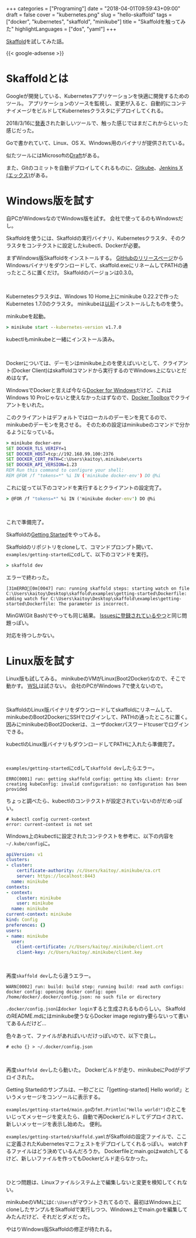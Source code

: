 +++
categories = ["Programing"]
date = "2018-04-01T09:59:43+09:00"
draft = false
cover = "kubernetes.png"
slug = "hello-skaffold"
tags = ["docker", "kubernetes", "skaffold", "minikube"]
title = "Skaffoldを触ってみた"
highlightLanguages = ["dos", "yaml"]
+++

[Skaffold](https://github.com/GoogleCloudPlatform/skaffold#run-a-deployment-pipeline-once)を試してみた話。

{{< google-adsense >}}

# Skaffoldとは

Googleが開発している、Kubernetesアプリケーションを快適に開発するためのツール。
アプリケーションのソースを監視し、変更が入ると、自動的にコンテナイメージをビルドしてKubernetesクラスタにデプロイしてくれる。

2018/3/16に[発表](https://cloudplatform.googleblog.com/2018/03/introducing-Skaffold-Easy-and-repeatable-Kubernetes-development.html)された新しいツールで、触った感じではまだこれからといった感じだった。

Goで書かれていて、Linux、OS X、Windows用のバイナリが提供されている。

似たツールにはMicrosoftの[Draft](https://draft.sh/)がある。

また、Gitのコミットを自動デプロイしてくれるものに、[Gitkube](https://gitkube.sh/)、[Jenkins X (エックス)](http://jenkins-x.io/)がある。

# Windows版を試す

自PCがWindowsなのでWindows版を試す。
会社で使ってるのもWindowsだし。

Skaffoldを使うには、Skaffoldの実行バイナリ、Kubernetesクラスタ、そのクラスタをコンテクストに設定したkubectl、Dockerが必要。

まずWindows版Skaffoldをインストールする。
[GitHubのリリースページ](https://github.com/GoogleCloudPlatform/skaffold/releases)からWindowsバイナリをダウンロードして、skaffold.exeにリネームしてPATHの通ったところに置くだけ。
Skaffoldのバージョンは0.3.0。

<br>

Kubernetesクラスタは、Windows 10 Home上にminikube 0.22.2で作ったKubernetes 1.7.0のクラスタ。
minikubeは[以前](https://www.kaitoy.xyz/2017/10/10/goslings-on-kubernetes/)インストールしたものを使う。

minikubeを起動。

```cmd
> minikube start --kubernetes-version v1.7.0
```

kubectlもminikubeと一緒にインストール済み。

<br>

Dockerについては、デーモンはminikube上のを使えばいいとして、クライアント(Docker Client)はskaffoldコマンドから実行するのでWindows上にないとだめはなず。

WindowsでDockerと言えば今なら[Docker for Windows](https://www.docker.com/docker-windows)だけど、これはWindows 10 Proじゃないと使えなかったはずなので、[Docker Toolbox](https://docs.docker.com/toolbox/)でクライアントをいれた。

このクライアントはデフォルトではローカルのデーモンを見てるので、minikubeのデーモンを見させる。
そのための設定はminikubeのコマンドで分かるようになっている。

```cmd
> minikube docker-env
SET DOCKER_TLS_VERIFY=1
SET DOCKER_HOST=tcp://192.168.99.100:2376
SET DOCKER_CERT_PATH=C:\Users\kaitoy\.minikube\certs
SET DOCKER_API_VERSION=1.23
REM Run this command to configure your shell:
REM @FOR /f "tokens=*" %i IN ('minikube docker-env') DO @%i
```

これに従って以下のコマンドを実行するとクライアントの設定完了。

```cmd
> @FOR /f "tokens=*" %i IN ('minikube docker-env') DO @%i
```

<br>

これで準備完了。

Skaffoldの[Getting Started](https://github.com/GoogleCloudPlatform/skaffold/tree/10d56cf0fd3c253b0716a084419b5833e53d9870#getting-started-with-local-tooling)をやってみる。

Skaffoldのリポジトリをcloneして、コマンドプロンプト開いて、`examples/getting-started`にcdして、以下のコマンドを実行。

```cmd
> skaffold dev
```

エラーで終わった。

```
[31mERRO[0m[0047] run: running skaffold steps: starting watch on file C:\Users\kaitoy\Desktop\skaffold\examples\getting-started\Dockerfile: adding watch for C:\Users\kaitoy\Desktop\skaffold\examples\getting-started\Dockerfile: The parameter is incorrect.
```

MinGW(Git Bash)でやっても同じ結果。
[Issuesに登録されているやつ](https://github.com/GoogleCloudPlatform/skaffold/issues/287)と同じ問題っぽい。

対応を待つしかない。

# Linux版を試す

Linux版も試してみる。
minikubeのVMがLinux(Boot2Docker)なので、そこで動かす。
[WSL](https://ja.wikipedia.org/wiki/Windows_Subsystem_for_Linux)は試さない。
会社のPCがWindows 7で使えないので。

<br>

SkaffoldのLinux版バイナリをダウンロードしてskaffoldにリネームして、minikubeのBoot2DockerにSSHでログインして、PATHの通ったところに置く。
因みにminikubeのBoot2Dockerは、ユーザdockerパスワードtcuserでログインできる。

kubectlのLinux版バイナリもダウンロードしてPATHに入れたら準備完了。

<br>

`examples/getting-started`にcdして`skaffold dev`したらエラー。

```
ERRO[0001] run: getting skaffold config: getting k8s client: Error creating kubeConfig: invalid configuration: no configuration has been provided
```

ちょっと調べたら、kubectlのコンテクストが設定されていないのがだめっぽい。

```shell
# kubectl config current-context
error: current-context is not set
```

Windows上のkubectlに設定されたコンテクストを参考に、以下の内容を`~/.kube/config`に。

```yaml
apiVersion: v1
clusters:
- cluster:
    certificate-authority: /c/Users/kaitoy/.minikube/ca.crt
    server: https://localhost:8443
  name: minikube
contexts:
- context:
    cluster: minikube
    user: minikube
  name: minikube
current-context: minikube
kind: Config
preferences: {}
users:
- name: minikube
  user:
    client-certificate: /c/Users/kaitoy/.minikube/client.crt
    client-key: /c/Users/kaitoy/.minikube/client.key
```

<br>

再度`skaffold dev`したら違うエラー。

```
WARN[0002] run: build: build step: running build: read auth configs: docker config: opening docker config: open /home/docker/.docker/config.json: no such file or directory
```

`.docker/config.json`は`docker login`すると生成されるものらしい。
SkaffoldのREADME.mdにはminikube使うならDocker image registry要らないって書いてあるんだけど…

色々あって、ファイルがあればいいだけっぽいので、以下で良し。

```
# echo {} > ~/.docker/config.json
```

<br>

再度`skaffold dev`したら動いた。
Dockerビルドが走り、minikubeにPodがデプロイされた。

Getting Startedのサンプルは、一秒ごとに「[getting-started] Hello world!」というメッセージをコンソールに表示する。

`examples/getting-started/main.go`の`fmt.Println("Hello world!")`のとこをいじってメッセージを変えたら、自動で再Dockerビルドしてデプロイされて、新しいメッセージを表示し始めた。
便利。

`examples/getting-started/skaffold.yaml`がSkaffoldの設定ファイルで、ここに定義されたKubernetesマニフェストをデプロイしてくれるっぽい。
watchするファイルはどう決めているんだろうか。
Dockerfileとmain.goはwatchしてるけど、新しいファイルを作ってもDockerビルド走らなかった。

<br>

ひとつ問題は、Linuxファイルシステム上で編集しないと変更を検知してくれない。

minikubeのVMには`C:\Users`がマウントされてるので、最初はWindows上にcloneしたサンプルをSkaffoldで実行しつつ、Windows上でmain.goを編集してみたんだけど、それだとダメだった。

やはりWindows版Skaffoldの修正が待たれる。
